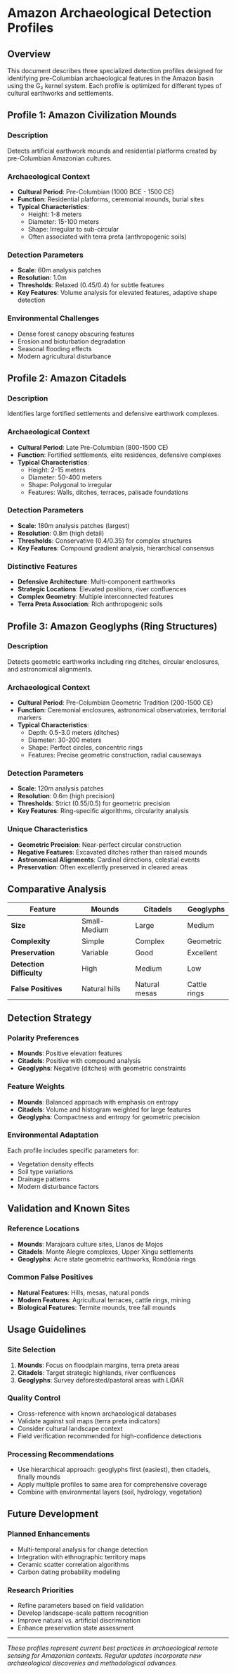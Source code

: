 # Amazon Archaeological Detection Profiles

## Overview

This document describes three specialized detection profiles designed for identifying pre-Columbian archaeological features in the Amazon basin using the G₂ kernel system. Each profile is optimized for different types of cultural earthworks and settlements.

## Profile 1: Amazon Civilization Mounds

### Description
Detects artificial earthwork mounds and residential platforms created by pre-Columbian Amazonian cultures.

### Archaeological Context
- **Cultural Period**: Pre-Columbian (1000 BCE - 1500 CE)
- **Function**: Residential platforms, ceremonial mounds, burial sites
- **Typical Characteristics**:
  - Height: 1-8 meters
  - Diameter: 15-100 meters
  - Shape: Irregular to sub-circular
  - Often associated with terra preta (anthropogenic soils)

### Detection Parameters
- **Scale**: 60m analysis patches
- **Resolution**: 1.0m
- **Thresholds**: Relaxed (0.45/0.4) for subtle features
- **Key Features**: Volume analysis for elevated features, adaptive shape detection

### Environmental Challenges
- Dense forest canopy obscuring features
- Erosion and bioturbation degradation
- Seasonal flooding effects
- Modern agricultural disturbance

## Profile 2: Amazon Citadels

### Description
Identifies large fortified settlements and defensive earthwork complexes.

### Archaeological Context
- **Cultural Period**: Late Pre-Columbian (800-1500 CE)
- **Function**: Fortified settlements, elite residences, defensive complexes
- **Typical Characteristics**:
  - Height: 2-15 meters
  - Diameter: 50-400 meters
  - Shape: Polygonal to irregular
  - Features: Walls, ditches, terraces, palisade foundations

### Detection Parameters
- **Scale**: 180m analysis patches (largest)
- **Resolution**: 0.8m (high detail)
- **Thresholds**: Conservative (0.4/0.35) for complex structures
- **Key Features**: Compound gradient analysis, hierarchical consensus

### Distinctive Features
- **Defensive Architecture**: Multi-component earthworks
- **Strategic Locations**: Elevated positions, river confluences
- **Complex Geometry**: Multiple interconnected features
- **Terra Preta Association**: Rich anthropogenic soils

## Profile 3: Amazon Geoglyphs (Ring Structures)

### Description
Detects geometric earthworks including ring ditches, circular enclosures, and astronomical alignments.

### Archaeological Context
- **Cultural Period**: Pre-Columbian Geometric Tradition (200-1500 CE)
- **Function**: Ceremonial enclosures, astronomical observatories, territorial markers
- **Typical Characteristics**:
  - Depth: 0.5-3.0 meters (ditches)
  - Diameter: 30-200 meters
  - Shape: Perfect circles, concentric rings
  - Features: Precise geometric construction, radial causeways

### Detection Parameters
- **Scale**: 120m analysis patches
- **Resolution**: 0.6m (high precision)
- **Thresholds**: Strict (0.55/0.5) for geometric precision
- **Key Features**: Ring-specific algorithms, circularity analysis

### Unique Characteristics
- **Geometric Precision**: Near-perfect circular construction
- **Negative Features**: Excavated ditches rather than raised mounds
- **Astronomical Alignments**: Cardinal directions, celestial events
- **Preservation**: Often excellently preserved in cleared areas

## Comparative Analysis

| Feature | Mounds | Citadels | Geoglyphs |
|---------|--------|----------|-----------|
| **Size** | Small-Medium | Large | Medium |
| **Complexity** | Simple | Complex | Geometric |
| **Preservation** | Variable | Good | Excellent |
| **Detection Difficulty** | High | Medium | Low |
| **False Positives** | Natural hills | Natural mesas | Cattle rings |

## Detection Strategy

### Polarity Preferences
- **Mounds**: Positive elevation features
- **Citadels**: Positive with compound analysis
- **Geoglyphs**: Negative (ditches) with geometric constraints

### Feature Weights
- **Mounds**: Balanced approach with emphasis on entropy
- **Citadels**: Volume and histogram weighted for large features
- **Geoglyphs**: Compactness and entropy for geometric precision

### Environmental Adaptation
Each profile includes specific parameters for:
- Vegetation density effects
- Soil type variations
- Drainage patterns
- Modern disturbance factors

## Validation and Known Sites

### Reference Locations
- **Mounds**: Marajoara culture sites, Llanos de Mojos
- **Citadels**: Monte Alegre complexes, Upper Xingu settlements
- **Geoglyphs**: Acre state geometric earthworks, Rondônia rings

### Common False Positives
- **Natural Features**: Hills, mesas, natural ponds
- **Modern Features**: Agricultural terraces, cattle rings, mining
- **Biological Features**: Termite mounds, tree fall mounds

## Usage Guidelines

### Site Selection
1. **Mounds**: Focus on floodplain margins, terra preta areas
2. **Citadels**: Target strategic highlands, river confluences
3. **Geoglyphs**: Survey deforested/pastoral areas with LiDAR

### Quality Control
- Cross-reference with known archaeological databases
- Validate against soil maps (terra preta indicators)
- Consider cultural landscape context
- Field verification recommended for high-confidence detections

### Processing Recommendations
- Use hierarchical approach: geoglyphs first (easiest), then citadels, finally mounds
- Apply multiple profiles to same area for comprehensive coverage
- Combine with environmental layers (soil, hydrology, vegetation)

## Future Development

### Planned Enhancements
- Multi-temporal analysis for change detection
- Integration with ethnographic territory maps
- Ceramic scatter correlation algorithms
- Carbon dating probability modeling

### Research Priorities
- Refine parameters based on field validation
- Develop landscape-scale pattern recognition
- Improve natural vs. artificial discrimination
- Enhance preservation state assessment

---

*These profiles represent current best practices in archaeological remote sensing for Amazonian contexts. Regular updates incorporate new archaeological discoveries and methodological advances.*
